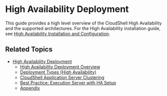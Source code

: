 # High Availability Deployment

This guide provides a high level overview of the CloudShell High Availability and the supported architectures. For the High Availability installation guide, see [High Availability Installation and Configuration](https://help.quali.com/Online%20Help/0.0/Portal/Content/HA-Install/HA-Installation.htm).

## Related Topics

- [High Availability Deployment](https://help.quali.com/Online%20Help/0.0/Portal/Content/HA-Deploy/HA-Deploy-Home.htm?TocPath=Installation%20and%20Configuration|High%20Availability%20Deployment|_____0)
    - [High Availability Deployment Overview](https://help.quali.com/Online%20Help/0.0/Portal/Content/HA-Deploy/Overview.htm?TocPath=Installation%20and%20Configuration|High%20Availability%20Deployment|High%20Availability%20Deployment%20Overview|_____0)
    - [Deployment Types (High Availability)](https://help.quali.com/Online%20Help/0.0/Portal/Content/HA-Deploy/Deployment%20types.htm?TocPath=Installation%20and%20Configuration|High%20Availability%20Deployment|Deployment%20Types%20(High%20Availability)|_____0)
    - [CloudShell Application Server Clustering](https://help.quali.com/Online%20Help/0.0/Portal/Content/HA-Deploy/CloudShell%20application%20server.htm?TocPath=Installation%20and%20Configuration|High%20Availability%20Deployment|CloudShell%20Application%20Server%20Clustering|_____0)
    - [Best Practice: Execution Server with HA Setup](https://help.quali.com/Online%20Help/0.0/Portal/Content/HA-Deploy/Best%20practices.htm?TocPath=Installation%20and%20Configuration|High%20Availability%20Deployment|_____4)
    - [Appendix](https://help.quali.com/Online%20Help/0.0/Portal/Content/HA-Deploy/Appendix.htm?TocPath=Installation%20and%20Configuration|High%20Availability%20Deployment|Appendix|_____0)